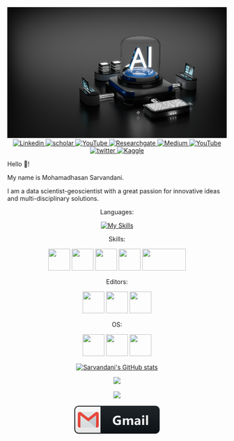 
  <div align="center">
  
  <img src="AI.jpeg" width="600" height="300">
  
  </div>
 
<div align="center">
  
 <a href="https://www.linkedin.com/in/mohamadhasan-sarvandani/">
  <img
    alt="Linkedin"
    src="https://img.shields.io/badge/linkedin-0077B5?logo=linkedin&logoColor=white&style=for-the-badge"
  />
</a>
  
  <a href="https://scholar.google.com/citations?user=6FDuIJMAAAAJ&hl=en">
  <img
    alt="scholar"
    src="https://img.shields.io/badge/Google_Scholar-4285F4?style=for-the-badge&logo=google-scholar&logoColor=white"
  />
</a>

<a href="https://www.pinterest.com/Mohamadhasan_Sarvandani/">
  <img
    alt="YouTube"
    src="https://img.shields.io/badge/Pinterest-FF0000?style=for-the-badge&logo=Pinterest&logoColor=black"
  />
</a>


<a href="https://www.researchgate.net/profile/Mohamadhasan-Sarvandani">
  <img
    alt="Researchgate"
    src="https://img.shields.io/badge/Researchgate-3DDC84?style=for-the-badge&logo=researchgate&logoColor=white"
  />
</a>
  
   <a href="https://medium.com/@mohamadhasan.sarvandani">
  <img
    alt="Medium"
    src="https://img.shields.io/badge/Medium-12100E?style=for-the-badge&logo=medium&logoColor=white"
  />
</a>

<a href="https://www.youtube.com/@MohamadhasanSarvandani/featured">
  <img
    alt="YouTube"
    src="https://img.shields.io/badge/YouTube-FF0000?style=for-the-badge&logo=youtube&logoColor=black"
  />
</a>

  <a href="https://twitter.com/M_Sarvandani">
  <img
    alt="twitter"
    src="https://img.shields.io/badge/Twitter-1DA1F2?style=for-the-badge&logo=twitter&logoColor=white"
  />
</a>
  
  
  <a href="https://www.kaggle.com/sarvandani">
  <img
    alt="Kaggle"
    src="https://img.shields.io/badge/Kaggle-20BEFF?style=for-the-badge&logo=Kaggle&logoColor=white"
  />
</a>
  
</div>
 

















 Hello :wave:!

My name is Mohamadhasan Sarvandani.

I am a data scientist-geoscientist with a great passion for innovative ideas and multi-disciplinary solutions.  

<div align="center">
  
Languages: 

[![My Skills](https://skillicons.dev/icons?i=py,matlab,r&theme=dark)](https://skillicons.dev)
 
Skills:

<img src='https://upload.wikimedia.org/wikipedia/commons/0/05/Scikit_learn_logo_small.svg' width="50" height="50"> 
<img src='https://upload.wikimedia.org/wikipedia/commons/2/2d/Tensorflow_logo.svg' width="50" height="50"> 
<img src='https://upload.wikimedia.org/wikipedia/commons/a/ae/Keras_logo.svg' width="50" height="50"> 
<img src='https://upload.wikimedia.org/wikipedia/commons/0/0a/MySQL_textlogo.svg' width="50" height="50"> 
<img src='https://upload.wikimedia.org/wikipedia/commons/5/51/Google_Cloud_logo.svg' width="100" height="50"> 


Editors:  

<img src='https://github.com/Sarvandani/files/blob/main/icons8-spyder-ide.svg' width="50" height="50">  
<img src='https://upload.wikimedia.org/wikipedia/commons/3/38/Jupyter_logo.svg' width="50" height="50">  
<img src='https://upload.wikimedia.org/wikipedia/commons/d/d0/RStudio_logo_flat.svg' width="50" height="50">  

OS:

<img src='https://upload.wikimedia.org/wikipedia/commons/a/ab/Icon-Mac.svg' width="50" height="50">  
<img src='https://upload.wikimedia.org/wikipedia/commons/4/44/Microsoft_logo.svg' width="50" height="50"> 
<img src='https://upload.wikimedia.org/wikipedia/commons/3/35/Tux.svg' width="50" height="50"> 

</div>



<div align="center">





[![Sarvandani's GitHub stats](https://github-readme-stats.vercel.app/api?username=Sarvandani&theme=radical)](https://github.com/Sarvandani)



  
  
  ![](https://github.com/Sarvandani/gif_terminal/blob/main/terminal.gif)

  
  
  
 ![](https://komarev.com/ghpvc/?username=Sarvandani&style=for-the-badge)
  
  
  <a href="mailto:mohamadian.sarvandani@gmail.com">
    <img 
         alt="Gmail"
         src="https://github.com/MikeCodesDotNET/ColoredBadges/blob/master/svg/social/gmail.svg" 
         style="vertical-align:top margin:6px 4px"
/>
</a>
  
</div>


 





